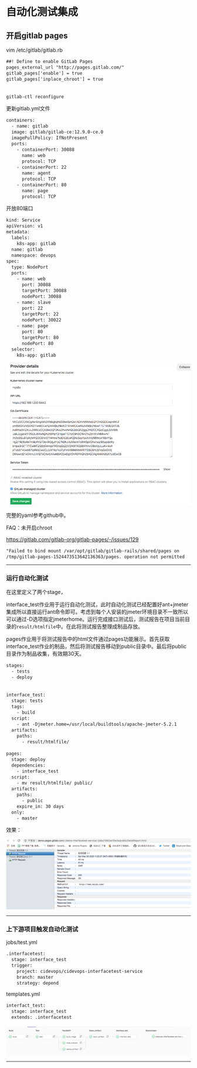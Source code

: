 # 自动化测试集成





## 开启gitlab pages

vim /etc/gitlab/gitlab.rb

```
##! Define to enable GitLab Pages
pages_external_url "http://pages.gitlab.com/"
gitlab_pages['enable'] = true
gitlab_pages['inplace_chroot'] = true


gitlab-ctl reconfigure
```

更新gitlab.yml文件

```
containers:
  - name: gitlab
  image: gitlab/gitlab-ce:12.9.0-ce.0
  imagePullPolicy: IfNotPresent
  ports:
    - containerPort: 30088
      name: web
      protocol: TCP
    - containerPort: 22
      name: agent
      protocol: TCP
    - containerPort: 80
      name: page
      protocol: TCP
```

开放80端口

```
kind: Service
apiVersion: v1
metadata:
  labels:
    k8s-app: gitlab
  name: gitlab
  namespace: devops
spec:
  type: NodePort
  ports:
    - name: web
      port: 30088
      targetPort: 30088
      nodePort: 30088
    - name: slave
      port: 22
      targetPort: 22
      nodePort: 30022
    - name: page
      port: 80
      targetPort: 80
      nodePort: 80
  selector:
    k8s-app: gitlab
```



![images](images/21.png)



完整的yaml参考github中。



FAQ：未开启chroot

https://gitlab.com/gitlab-org/gitlab-pages/-/issues/129

```
"Failed to bind mount /var/opt/gitlab/gitlab-rails/shared/pages on /tmp/gitlab-pages-1524473513642136363/pages. operation not permitted
```

---



### 运行自动化测试

在这里定义了两个stage，

interface_test作业用于运行自动化测试，此时自动化测试已经配置好ant+jmeter集成所以直接运行ant命令即可。考虑到每个人安装的jmeter环境目录不一致所以可以通过-D选项指定jmeterhome。运行完成接口测试后，测试报告在项目当前目录的`result/htmlfile`中。在此将测试报告整理成制品存放。

pages作业用于将测试报告中的html文件通过pages功能展示。首先获取interface_test作业的制品，然后将测试报告移动到public目录中。最后将public目录作为制品收集，有效期30天。



```
stages:
  - tests
  - deploy
  

interface_test:
  stage: tests
  tags:
    - build
  script:
    - ant -Djmeter.home=/usr/local/buildtools/apache-jmeter-5.2.1
  artifacts:
    paths:
      - result/htmlfile/
  
pages:
  stage: deploy
  dependencies:
    - interface_test
  script:
    - mv result/htmlfile/ public/
  artifacts:
    paths:
      - public
    expire_in: 30 days
  only:
    - master

```



效果：

![images](images/22.png)

---



### 上下游项目触发自动化测试



jobs/test.yml

```
.interfacetest:
  stage: interface_test
  trigger: 
    project: cidevops/cidevops-interfacetest-service
    branch: master
    strategy: depend

```

templates.yml

```
interfact_test:
  stage: interface_test
  extends: .interfacetest

```



![images](images/23.png)



---

